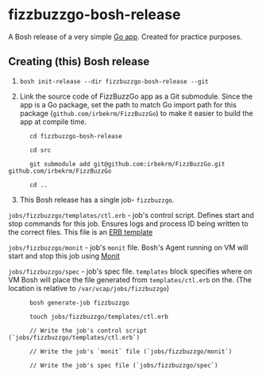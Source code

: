 # fizzbuzzgo-bosh-release

A Bosh release of a very simple [Go app](https://github.com/irbekrm/FizzBuzzGo). Created for practice purposes.

## Creating (this) Bosh release

1. `bosh init-release --dir fizzbuzzgo-bosh-release --git`

2. Link the source code of FizzBuzzGo app as a Git submodule. Since the app is a Go package, set the path to match Go import path for this package (`github.com/irbekrm/FizzBuzzGo`) to make it easier to build the app at compile time.

```
      cd fizzbuzzgo-bosh-release

      cd src

      git submodule add git@github.com:irbekrm/FizzBuzzGo.git github.com/irbekrm/FizzBuzzGo
      
      cd ..
```

3. This Bosh release has a single job- `fizzbuzzgo`.

`jobs/fizzbuzzgo/templates/ctl.erb` - job's control script. Defines start and stop commands for this job. Ensures logs and process ID being written to the correct files. This file is an [ERB template](https://en.wikipedia.org/wiki/ERuby)

`jobs/fizzbuzzgo/monit` - job's `monit` file. Bosh's Agent running on VM will start and stop this job using [Monit](https://mmonit.com/monit/)

`jobs/fizzbuzzgo/spec` - job's spec file. `templates` block specifies where on VM Bosh will place the file generated from `templates/ctl.erb` on the. (The location is relative to `/var/vcap/jobs/fizzbuzzgo`)

```
      bosh generate-job fizzbuzzgo

      touch jobs/fizzbuzzgo/templates/ctl.erb

      // Write the job's control script (`jobs/fizzbuzzgo/templates/ctl.erb`)

      // Write the job's `monit` file (`jobs/fizzbuzzgo/monit`)

      // Write the job's spec file (`jobs/fizzbuzzgo/spec`)
```



